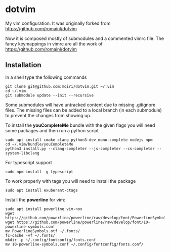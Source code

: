 dotvim
======

My vim configuration. It was originally forked from
https://github.com/romainl/dotvim

Now it is composed mostly of submodules and a commented vimrc file. The fancy
keymappings in vimrc are all the work of https://github.com/romainl/dotvim

Installation
------------
In a shell type the following commands

    git clone git@github.com:moiri/dotvim.git ~/.vim
    cd ~/.vim
    git submodule update --init --recursive

Some submodules will have untracked content due to missing .gitignore files. The
missing files can be added to a local branch (in each submodule) to prevent the
changes from showing up.

To install the **youCompleteMe** bundle with the given flags you will need some
packages and then run a python script

    sudo apt install cmake clang python3-dev mono-complete nodejs npm
    cd ~/.vim/bundle/youCompleteMe
    python3 install.py --clang-completer --js-completer --cs-completer --system-libclang

For typescript support

    sudo npm install -g typescript

To work properly with tags you will need to install the package

    sudo apt install exuberant-ctags

Install the **powerline** for vim:

    sudo apt install powerline vim-nox
    wget https://github.com/powerline/powerline/raw/develop/font/PowerlineSymbols.otf
    wget https://github.com/powerline/powerline/raw/develop/font/10-powerline-symbols.conf
    mv PowerlineSymbols.otf ~/.fonts/
    fc-cache -vf ~/.fonts/
    mkdir -p ~/.config/fontconfig/fonts.conf
    mv 10-powerline-symbols.conf ~/.config/fontconfig/fonts.conf/
